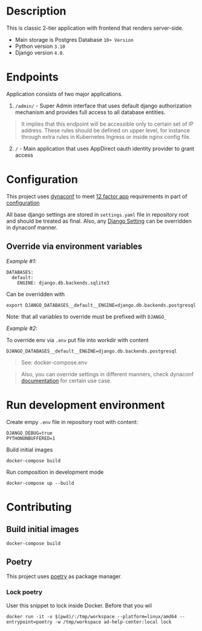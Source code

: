 # Description 

This is classic 2-tier application with frontend that renders server-side. 

- Main storage is Postgres Database `10+ Version`
- Python version `3.10`
- Django version `4.0`.   

# Endpoints

Application consists of two major applications.

1. `/admin/` - Super Admin interface that uses default django authorization mechanism 
and provides full access to all database entities. 

> It implies that this endpoint will be accessible only to certain set of IP address. 
> These rules should be defined on upper level, for instance through extra rules in Kubernetes Ingress or inside nginx config file. 

2. `/` - Main application that uses AppDirect oauth identity provider to grant access  

# Configuration

This project uses [dynaconf](https://www.dynaconf.com/) to meet [12 factor app](https://www.12factor.net/)
requirements in part of [configuration](https://www.12factor.net/config)

All base django settings are stored in `settings.yaml` file in repository root 
and should be treated as final. 
Also, any [Django Setting](https://docs.djangoproject.com/en/4.0/topics/settings/) 
can be overridden in dynaconf manner.  

## Override via environment variables

*Example #1:*

    DATABASES:
      default:
        ENGINE: django.db.backends.sqlite3

Can be overridden with 

    export DJANGO_DATABASES__default__ENGINE=django.db.backends.postgresql

Note: that all variables to override must be prefixed with `DJANGO_`

*Example #2:*

To override env via `.env` put file into workdir with content

    DJANGO_DATABASES__default__ENGINE=django.db.backends.postgresql

> See: docker-compose.env

> Also, you can override settings in different manners, 
> check dynaconf [documentation](https://www.dynaconf.com/configuration/) for certain use case.

# Run development environment

Create empy `.env` file in repository root with content: 

    DJANGO_DEBUG=true
    PYTHONUNBUFFERED=1

Build initial images 

    docker-compose build 

Run composition in development mode

    docker-compose up --build 


# Contributing

## Build initial images 

    docker-compose build

## Poetry

This project uses [poetry](https://python-poetry.org/) as package manager. 

### Lock poetry 

User this snippet to lock inside Docker. Before that you wil

    docker run -it -v $(pwd)/:/tmp/workspace --platform=linux/amd64 --entrypoint=poetry -w /tmp/workspace ad-help-center:local lock

